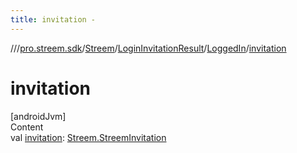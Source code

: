 ```yaml
---
title: invitation -
---
```

//[<root>](../../../../../index.md)/[pro.streem.sdk](../../../index.md)/[Streem](../../index.md)/[LoginInvitationResult](../index.md)/[LoggedIn](index.md)/[invitation](invitation.md)



# invitation  
[androidJvm]  
Content  
val [invitation](invitation.md): [Streem.StreemInvitation](../../-streem-invitation/index.md)  



